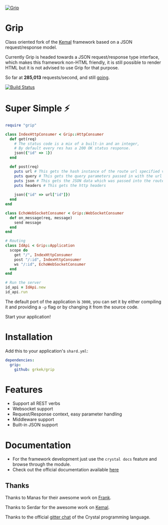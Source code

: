 
[![Grip](https://avatars0.githubusercontent.com/u/44188195?s=200&v=4)](https://github.com/grkek/grip)

# Grip

Class oriented fork of the [Kemal](https://kemalcr.com) framework based on a JSON request/response model.

Currently Grip is headed towards a JSON request/response type interface, which makes this framework non-HTML friendly, 
it is still possible to render HTML but it is not advised to use Grip for that purpose.

So far at **285,013** requests/second, and still [going](https://github.com/the-benchmarker/web-frameworks).

[![Build Status](https://travis-ci.org/grkek/grip.svg?branch=master)](https://travis-ci.org/grkek/grip)

# Super Simple ⚡️

```ruby
require "grip"

class IndexHttpConsumer < Grip::HttpConsumer
  def get(req)
    # The status code is a mix of a built-in and an integer,
    # By default every res has a 200 OK status response.
    json({"id" => 1})
  end

  def post(req)
    puts url # This gets the hash instance of the route url specified variables
    puts query # This gets the query parameters passed in with the url
    puts json # This gets the JSON data which was passed into the route
    puts headers # This gets the http headers
    
    json({"id" => url["id"]})
  end
end

class EchoWebSocketConsumer < Grip::WebSocketConsumer
  def on_message(req, message)
    send message
  end
end

# Routing
class IdApi < Grip::Application
  scope do
    get "/", IndexHttpConsumer
    post "/:id", IndexHttpConsumer
    ws "/:id", EchoWebSocketConsumer
  end
end

# Run the server
id_api = IdApi.new
id_api.run
```

The default port of the application is `3000`, 
you can set it by either compiling it and providing a `-p` flag or
by changing it from the source code.

Start your application!

# Installation

Add this to your application's `shard.yml`:

```yaml
dependencies:
  grip:
    github: grkek/grip
```

# Features

- Support all REST verbs
- Websocket support
- Request/Response context, easy parameter handling
- Middleware support
- Built-in JSON support

# Documentation

- For the framework development just use the `crystal docs` feature and browse through the module.
- Check out the official documentation available [here](https://github.com/grkek/grip/blob/master/DOCUMENTATION.md)

## Thanks

Thanks to Manas for their awesome work on [Frank](https://github.com/manastech/frank).

Thanks to Serdar for the awesome work on [Kemal](https://github.com/kemalcr/kemal).

Thanks to the official [gitter chat](https://gitter.im/crystal-lang/crystal#) of the Crystal programming language.
